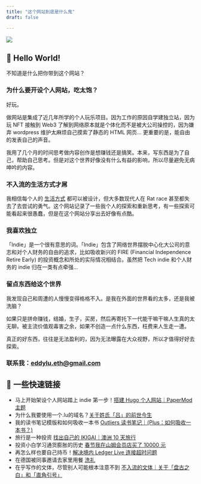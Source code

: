```yaml
---
title: "这个网站到底是什么鬼"
draft: false

---
```


![](/img/Eddy-Clear.png)

## 👋 Hello World!

不知道是什么把你带到这个网站？

### 为什么要开设个人网站，吃太饱？

好玩。

做网站是集成了近几年所学的个人玩乐项目。因为工作的原因自学建独立站，因为玩 NFT 接触到 Web3 了解到网络原本就是个体化而不是被大公司操控的，因为嫌弃 wordpress 维护太麻烦自己摸索了静态的 HTML 网页... 更重要的是，能自由的发表自己的声音。

我用了几个月的时间思考做内容创作是想赚钱还是搞笑。本来，写东西是为了自己，帮助自己思考。但是对这个世界好像没有什么有益的影响，所以尽量避免无病呻吟的内容。



### 不入流的生活方式才屌

我相信每个人的 [生活方式](https://eddy.lu/categories/lifestyle/) 都可以被设计，但大多数现代人在 Rat race 甚至都失去了去尝试的勇气。这个网站记录了一些我个人的探索和重新思考，有一些探索可能看起来很愚蠢，但是在这个网站分享出去好像有点酷。

### 我喜欢独立

「Indie」是一个很有意思的词。「Indie」包含了网络世界摆脱中心化大公司的意志和对个人财务的自由的追求，比如吸收新兴的 FIRE (Financial Independence Retire Early) 的投资概念和所处的实际情况相结合。虽然把 Tech indie 和个人财务的 indie 归在一类有点牵强...




### 留点东西给这个世界

我发现自己和周遭的人慢慢变得格格不入。是我在外面的世界看的太多，还是我被洗脑？

如果只是拼命赚钱，结婚，生子，买房，然后再寄托下一代能干嘛干嘛人生真的太无聊。被主流价值观毒害之余，如果不创造一点什么东西，枉费来人生走一遭。

真正的好东西，往往是无法盈利的，因为无法曝露在大众视野，所以才值得好好去探索。

### 联系我：eddylu.eth@gmail.com

## 🔗 一些快速链接

- 马上开始架设个人网站踏上 indie 第一步！[搭建 Hugo 个人网站｜PaperMod 主题](https://eddy.lu/posts/hugo/)
- 为什么我要使用一个.lu的域名？[关于姓氏「吕」的前世今生](https://eddy.lu/posts/lu/)
- 我的读书笔记模版和如何吸收一本书 [Outliers 读书笔记｜(Plus：如何吸收一本书？)](https://eddy.lu/posts/outliers/)
- 旅行是一种投资 [找出自己的 IKIGAI｜澳洲 10 天旅行](https://eddy.lu/posts/austravel/)
- 投资小白学习通货膨胀的历史 [春节我在山姆会员店买了 10000 元](https://eddy.lu/posts/fed/)
- 再怎么样也要自己持币！[解决境内 Ledger Live 连接超时问题](https://eddy.lu/posts/ledgerlive/)
- 在德国被同事邀请去家里用餐 [洗礼](https://eddy.lu/posts/baptism/)
- 在乎写作的文体，尽管别人可能根本注意不到 [不入流的文体｜关于「盘古之白」和「直角引号」](https://eddy.lu/posts/pangu/)
